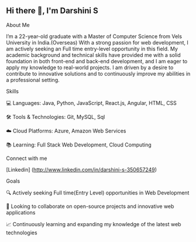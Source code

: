 ## Hi there 👋, I'm Darshini S

About Me

I’m a 22-year-old graduate with a Master of Computer Science from Vels University in India.(Overseas) With a strong passion for web development, I am actively seeking an Full time entry-level opportunity in this field. My academic background and technical skills have provided me with a solid foundation in both front-end and back-end development, and I am eager to apply my knowledge to real-world projects. I am driven by a desire to contribute to innovative solutions and to continuously improve my abilities in a professional setting.

Skills

💻 Languages: Java, Python, JavaScript, React.js, Angular, HTML, CSS

🛠️ Tools & Technologies: Git, MySQL, Sql

☁️ Cloud Platforms: Azure, Amazon Web Services

📚 Learning: Full Stack Web Development, Cloud Computing


Connect with me

[Linkedin] (http://www.linkedin.com/in/darshini-s-350657249)


Goals

🔍 Actively seeking Full time(Entry Level) opportunities in Web Development

🚀 Looking to collaborate on open-source projects and innovative web applications

📈 Continuously learning and expanding my knowledge of the latest web technologies


